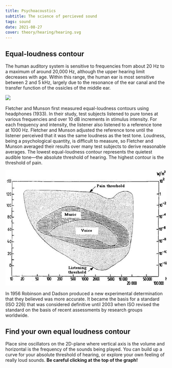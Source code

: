 ```yaml
---
title: Psychoacoustics
subtitle: The science of percieved sound
tags: sound
date: 2021-08-27
cover: theory/hearing/hearing.svg
---
```



## Equal-loudness contour

The human auditory system is sensitive to frequencies from about 20 Hz to a maximum of around 20,000 Hz, although the upper hearing limit decreases with age. Within this range, the human ear is most sensitive between 2 and 5 kHz, largely due to the resonance of the ear canal and the transfer function of the ossicles of the middle ear.

![](/media/theory/hearing/equal-loudness.svg)

Fletcher and Munson first measured equal-loudness contours using headphones (1933). In their study, test subjects listened to pure tones at various frequencies and over 10 dB increments in stimulus intensity. For each frequency and intensity, the listener also listened to a reference tone at 1000 Hz. Fletcher and Munson adjusted the reference tone until the listener perceived that it was the same loudness as the test tone. Loudness, being a psychological quantity, is difficult to measure, so Fletcher and Munson averaged their results over many test subjects to derive reasonable averages. The lowest equal-loudness contour represents the quietest audible tone—the absolute threshold of hearing. The highest contour is the threshold of pain.

![](./Audible.jpg)

In 1956 Robinson and Dadson produced a new experimental determination that they believed was more accurate. It became the basis for a standard (ISO 226) that was considered definitive until 2003 when ISO revised the standard on the basis of recent assessments by research groups worldwide. 

## Find your own equal loudness contour 

Place sine oscillators on the 2D-plane where vertical axis is the volume and horizontal is the frequency of the sounds being played. You can build up a curve for your absolute threshold of hearing, or explore your own feeling of really loud sounds. **Be careful clicking at the top of the graph!**

<pitch-loudness />
<svg-save svg="loudness" />